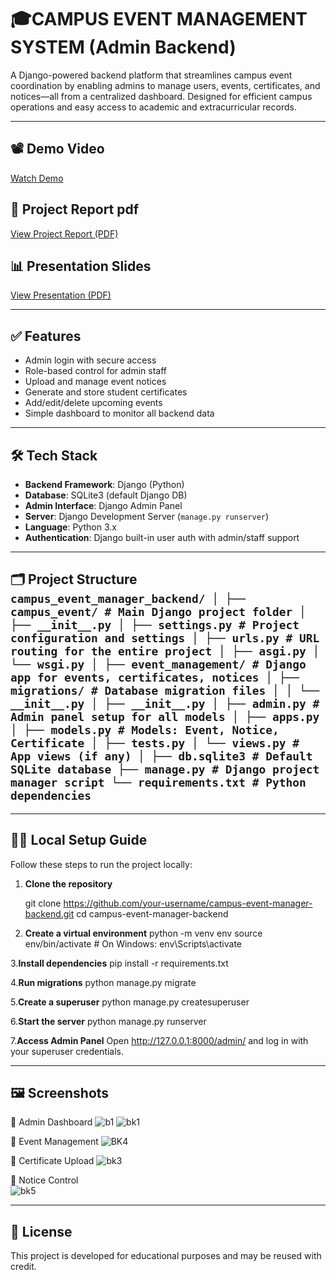 
# 🎓CAMPUS EVENT MANAGEMENT SYSTEM (Admin Backend)

A Django-powered backend platform that streamlines campus event coordination by enabling admins to manage users, events, certificates, and notices—all from a centralized dashboard. Designed for efficient campus operations and easy access to academic and extracurricular records.

---

## 📽️ Demo Video
[Watch Demo](https://your-demo-video-link.com)

## 📄 Project Report pdf
[View Project Report (PDF)](https://your-project-report-link.com)

## 📊 Presentation Slides
[View Presentation (PDF)]()

---

## ✅ Features

- Admin login with secure access
- Role-based control for admin staff
- Upload and manage event notices
- Generate and store student certificates
- Add/edit/delete upcoming events
- Simple dashboard to monitor all backend data

---

## 🛠️ Tech Stack

- **Backend Framework**: Django (Python)
- **Database**: SQLite3 (default Django DB)
- **Admin Interface**: Django Admin Panel
- **Server**: Django Development Server (`manage.py runserver`)
- **Language**: Python 3.x
- **Authentication**: Django built-in user auth with admin/staff support

---
## 🗂 Project Structure ``` campus_event_manager_backend/ │ ├── campus_event/ # Main Django project folder │ ├── __init__.py │ ├── settings.py # Project configuration and settings │ ├── urls.py # URL routing for the entire project │ ├── asgi.py │ └── wsgi.py │ ├── event_management/ # Django app for events, certificates, notices │ ├── migrations/ # Database migration files │ │ └── __init__.py │ ├── __init__.py │ ├── admin.py # Admin panel setup for all models │ ├── apps.py │ ├── models.py # Models: Event, Notice, Certificate │ ├── tests.py │ └── views.py # App views (if any) │ ├── db.sqlite3 # Default SQLite database ├── manage.py # Django project manager script └── requirements.txt # Python dependencies ``` </pre>
---

## 🧑‍💻 Local Setup Guide

Follow these steps to run the project locally:

1. **Clone the repository**
  
   git clone https://github.com/your-username/campus-event-manager-backend.git
   cd campus-event-manager-backend

2. **Create a virtual environment**
   python -m venv env
   source env/bin/activate  # On Windows: env\Scripts\activate

3.**Install dependencies**
    pip install -r requirements.txt
    
4.**Run migrations**
    python manage.py migrate
    
5.**Create a superuser**
    python manage.py createsuperuser
    
6.**Start the server**
    python manage.py runserver
    
7.**Access Admin Panel**
    Open http://127.0.0.1:8000/admin/ and log in with your superuser credentials.
    
---

## 🖼️ Screenshots
📌 Admin Dashboard
![b1](https://github.com/user-attachments/assets/0cc1617f-66d7-4b52-8466-a2e280c4921e)
![bk1](https://github.com/user-attachments/assets/cc9a56fc-2d10-4e95-a99a-a7d9d03f5024)

📝 Event Management
![BK4](https://github.com/user-attachments/assets/19963e87-2836-44d0-b0d8-239b2fa561c1)

📜 Certificate Upload
![bk3](https://github.com/user-attachments/assets/c7469ebb-f977-4c48-a84c-df9e858d94e9)

📣 Notice Control   
![bk5](https://github.com/user-attachments/assets/2ae4755d-2c95-4322-8e7f-4543cb2ccace)

---
## 📌 License
This project is developed for educational purposes and may be reused with credit.
